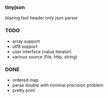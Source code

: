 ### tinyjson

blazing fast header only json parser

### TODO

- array support
- utf8 support
- user interface (value iterator)
- various source (file, http, string)

### DONE

- ordered map
- parse double with minimal precision problem
- pretty print